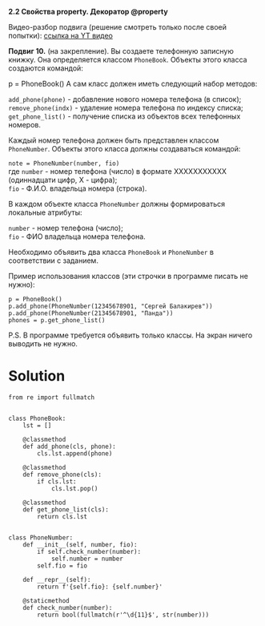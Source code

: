 **2.2 Свойства property. Декоратор @property**

Видео-разбор подвига (решение смотреть только после
своей попытки): [ссылка на YT видео](https://youtu.be/TMPPmryMKD0)

**Подвиг 10.** (на закрепление). Вы создаете 
телефонную записную книжку. Она определяется 
классом `PhoneBook`. Объекты этого класса создаются 
командой:

p = PhoneBook()
А сам класс должен иметь следующий набор методов:

`add_phone(phone)` - добавление нового номера
телефона (в список);\
`remove_phone(indx)` - удаление номера
телефона по индексу списка;\
`get_phone_list()` - получение списка из 
объектов всех телефонных номеров.

Каждый номер телефона должен быть представлен
классом `PhoneNumber`. Объекты этого класса
должны создаваться командой:

`note = PhoneNumber(number, fio)`\
где `number` - номер телефона (число) в формате
XXXXXXXXXXX (одиннадцати цифр, X - цифра);\
`fio` - Ф.И.О. владельца номера (строка).

В каждом объекте класса `PhoneNumber` должны
формироваться локальные атрибуты:

`number` - номер телефона (число);\
`fio` - ФИО владельца номера телефона.

Необходимо объявить два класса `PhoneBook`
и `PhoneNumber` в соответствии с заданием.

Пример использования классов (эти строчки
в программе писать не нужно):
```
p = PhoneBook()
p.add_phone(PhoneNumber(12345678901, "Сергей Балакирев"))
p.add_phone(PhoneNumber(21345678901, "Панда"))
phones = p.get_phone_list()
```
P.S. В программе требуется объявить только 
классы. На экран ничего выводить не нужно. 

# Solution

```
from re import fullmatch


class PhoneBook:
    lst = []

    @classmethod
    def add_phone(cls, phone):
        cls.lst.append(phone)

    @classmethod
    def remove_phone(cls):
        if cls.lst:
            cls.lst.pop()

    @classmethod
    def get_phone_list(cls):
        return cls.lst


class PhoneNumber:
    def __init__(self, number, fio):
        if self.check_number(number):
            self.number = number
        self.fio = fio

    def __repr__(self):
        return f'{self.fio}: {self.number}'

    @staticmethod
    def check_number(number):
        return bool(fullmatch(r'^\d{11}$', str(number)))
```
